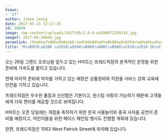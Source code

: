 ```yaml
---
Views:
- '27'
author: Jihee Jeong
date: 2017-05-15 13:17:35
id: 30049
image: /wp-content/uploads/2017/05/2.0-6-e1494872249214.jpg
imagef: 2017-05-30049.jpg
permalink: /h%eb%a7%88%ed%8a%b8-%ed%94%84%eb%a0%88%eb%93%9c%eb%a6%ad%ec%a0%90-26%ec%9d%bc-%ec%98%a4%ed%94%88/
title: "H\uB9C8\uD2B8 \u2018\uD504\uB808\uB4DC\uB9AD\uC810\u2019 26\uC77C \uC624\uD508"
---
```


오는 26일 그랜드 오프닝을 앞두고 있는 H마트는 프레드릭점의 본격적인 운영을 위한 준비에 가속도를 붙이고 있습니다.

현재 마지막 준비에 박차를 가하고 있는 매장은 상품정비와 직원들 서비스 강화 교육에 만전을 기하고 있습니다.

프레드릭점은 우수한 품질과 신선함은 기본이고, 원스탑 샤핑이 가능하기 때문에 고객들에게 더욱 편리를 제공할 것으로 보여집니다.

H마트는 오픈 당일에는 개점을 축하하기 위한 한국 사물놀이와 중국 사자춤 공연이 준비될 예정이고, 어린이들을 위한 페이스 페인팅 행사도 진행할 계획에 있습니다.

한편, 프레드릭점은 1063 West Patrick Street에 위치해 있습니다.

&nbsp;